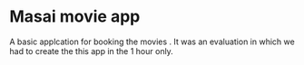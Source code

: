 # Masai movie app

A basic applcation for booking the movies . It was an evaluation in which we had to create the this app in the 1  hour only.
